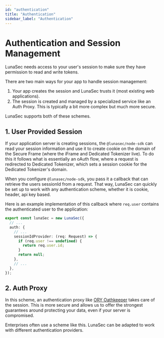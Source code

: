 ```yaml
---
id: "authentication"
title: "Authentication"
sidebar_label: "Authentication"
---
```


# Authentication and Session Management

LunaSec needs access to your user's session to make sure they have permission to read and write tokens.

There are two main ways for your app to handle session management:
1. Your app creates the session and LunaSec trusts it (most existing web applications).
2. The session is created and managed by a specialized service like an Auth Proxy.  This is typically a bit more complex but
much more secure.

LunaSec supports both of these schemes.

## 1. User Provided Session
If your application server is creating sessions, the `@lunasec/node-sdk` can read your session information and use it to
create cookie on the domain of the Secure Frame (where the iFrame and Dedicated Tokenizer live). To do this it follows what is
essentially an oAuth flow, where a request is redirected to Dedicated Tokenizer, which sets a session cookie for the Dedicated Tokenizer's domain.

When you configure `@lunasec/node-sdk`, you pass it a callback that can retrieve the users sessionId from a request. 
That way, LunaSec can quickly be set up to work with any authentication scheme, whether it is cookie, header, api key based.  

Here is an example implementation of this callback where `req.user` contains the authenticated user to the application:
```typescript
export const lunaSec = new LunaSec({
  // ...
  auth: {
    // ...
    sessionIdProvider: (req: Request) => {
      if (req.user !== undefined) {
        return req.user.id;
      }
      return null;
    },
    // ...
  },
});
```

## 2. Auth Proxy
In this scheme, an authentication proxy like [ORY Oathkeeper](https://www.ory.sh/oathkeeper/docs/) takes care of the session. 
This is more secure and allows us to offer the strongest guarantees around protecting your data, even if your server is compromised. 

Enterprises often use a scheme like this.  LunaSec can be adapted to work with different authentication providers.